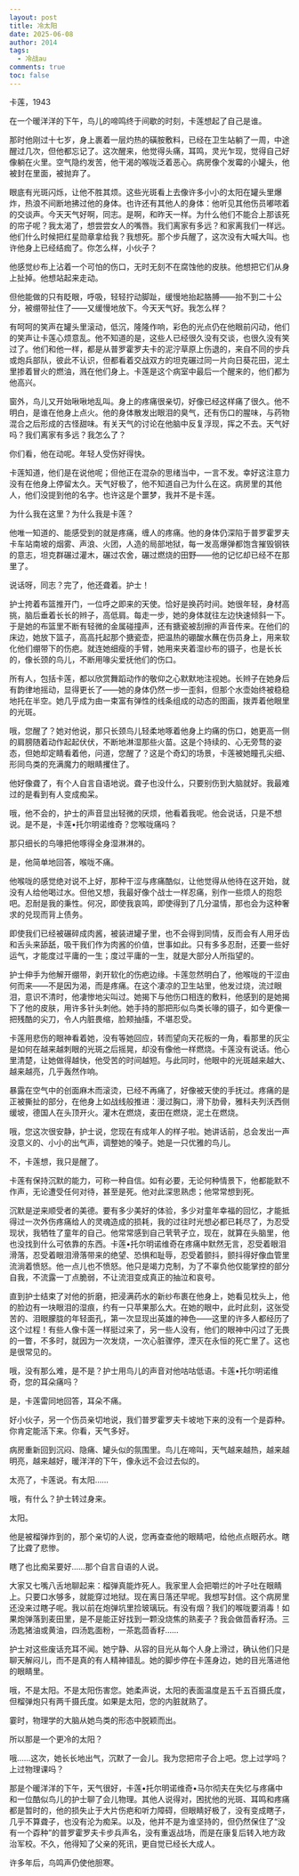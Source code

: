 ```yaml
---
layout: post
title: 冷太阳
date: 2025-06-08
author: 2014
tags:
  - 冷战au
comments: true
toc: false
---
```

卡莲，1943
<!-- more -->

在一个暖洋洋的下午，鸟儿的啼鸣终于间歇的时刻，卡莲想起了自己是谁。

那时他刚过十七岁，身上裹着一层灼热的磺胺敷料，已经在卫生站躺了一周，中途醒过几次，但他都忘记了。这次醒来，他觉得头痛，耳鸣，灵光乍现，觉得自己好像躺在火里。空气隐约发苦，他干渴的喉咙泛着恶心。病房像个发霉的小罐头，他被封在里面，被抛弃了。

眼底有光斑闪烁，让他不胜其烦。这些光斑看上去像许多小小的太阳在罐头里爆炸，热浪不间断地拂过他的身体。也许还有其他人的身体：他听见其他伤员嘟哝着的交谈声。今天天气好啊，同志。是啊，和昨天一样。为什么他们不能合上那该死的帘子呢？我太渴了，想尝尝女人的嘴唇。我们离家有多远？和家离我们一样远。他们什么时候把红星勋章拿给我？我想死。那个步兵醒了，这次没有大喊大叫。也许他身上已经结痂了。你怎么样，小伙子？

他感觉纱布上沾着一个可怕的伤口，无时无刻不在腐蚀他的皮肤。他想把它们从身上扯掉。他想站起来走动。

但他能做的只有眨眼，呼吸，轻轻拧动脚趾，缓慢地抬起胳膊——抬不到二十公分，被绷带扯住了——又缓慢地放下。今天天气好。我怎么样？

有呵呵的笑声在罐头里滚动，低沉，隆隆作响，彩色的光点仍在他眼前闪动，他们的笑声让卡莲心烦意乱。他不知道的是，这些人已经很久没有交谈，也很久没有笑过了。他们和他一样，都是从普罗霍罗夫卡的泥泞草原上伤退的，来自不同的步兵或炮兵部队，彼此不认识，但都看着交战双方的坦克碾过同一片向日葵花田，泥土里掺着冒火的燃油，溅在他们身上。卡莲是这个病室中最后一个醒来的，他们都为他高兴。

窗外，鸟儿又开始啾啾地乱叫。身上的疼痛很亲切，好像已经这样痛了很久。他不明白，是谁在他身上点火。他的身体散发出眼泪的臭气，还有伤口的腥味，与药物混合之后形成的古怪甜味。有关天气的讨论在他脑中反复浮现，挥之不去。天气好吗？我们离家有多远？我怎么了？

你们看，他在动呢。年轻人受伤好得快。

卡莲知道，他们是在说他呢；但他正在混杂的思绪当中，一言不发。幸好这注意力没有在他身上停留太久。天气好极了，他不知道自己为什么在这。病房里的其他人，他们没提到他的名字。也许这是个噩梦，我并不是卡莲。

为什么我在这里？为什么我是卡莲？

他唯一知道的、能感受到的就是疼痛，缠人的疼痛。他的身体仍深陷于普罗霍罗夫卡车站南坡的烟雾、声浪、火团，人造的局部地狱，每一发高爆弹都饱含摧毁钢铁的意志，坦克群碾过灌木，碾过农舍，碾过燃烧的田野——他的记忆却已经不在那里了。

说话呀，同志？完了，他还聋着。护士！

护士挎着布篮推开门，一位呼之即来的天使。恰好是换药时间。她很年轻，身材高挑，脑后垂着长长的辫子，高低肩。每走一步，她的身体就往左边快速倾斜一下。于是她的布篮里不断有轻微的金属碰撞声，还有搪瓷被刮擦的声音传来。在他们的床边，她放下篮子，高高托起那个搪瓷壶，把温热的硼酸水蘸在伤员身上，用来软化他们绷带下的伤疤。就连她细瘦的手臂，她用来夹着湿纱布的镊子，也是长长的，像长颈的鸟儿，不断用喙尖爱抚他们的伤口。

所有人，包括卡莲，都以欣赏舞蹈动作的敬仰之心默默地注视她。长辫子在她身后有韵律地摇动，显得更长了——她的身体仍然一步一歪斜，但那个水壶始终被稳稳地托在半空。她几乎成为由一束富有弹性的线条组成的动态的图画，拨弄着他眼里的光斑。

哦，您醒了？她对他说，那只长颈鸟儿轻柔地啄着他身上灼痛的伤口，她更高一侧的肩膀随着动作起起伏伏，不断地淋湿那些火苗。这是个持续的、心无旁骛的姿态，但她却定睛看着他，问道，您醒了？这是个奇幻的场景，卡莲被她瞳孔尖细、形同鸟类的充满魔力的眼睛攫住了。

他好像聋了，有个人自言自语地说。聋子也没什么，只要别伤到大脑就好。我最难过的是看到有人变成痴呆。

哦，他不会的，护士的声音显出轻微的厌烦，他看着我呢。他会说话，只是不想说。是不是，卡莲•托尔明诺维奇？您喉咙痛吗？

那只细长的鸟喙把他啄得全身湿淋淋的。

是，他简单地回答，喉咙不痛。

他喉咙的感觉绝对说不上好，那种干涩与疼痛酷似，让他觉得从他待在这开始，就没有人给他喝过水。但他又想，我最好像个战士一样忍痛，别作一些烦人的抱怨吧。忍耐是我的秉性。何况，即使我哀鸣，即使得到了几分温情，那也会为这种奢求的兑现而背上债务。

即使我们已经被碾碎成肉酱，被装进罐子里，也不会得到同情，反而会有人用牙齿和舌头来舔舐，吸干我们作为肉酱的价值，世事如此。只有多多忍耐，还要一些好运气，才能度过平庸的一生；度过平庸的一生，就是大部分人所指望的。

护士伸手为他解开绷带，剥开软化的伤疤边缘。卡莲忽然明白了，他喉咙的干涩由何而来——不是因为渴，而是疼痛。在这个凄凉的卫生站里，他发过烧，流过眼泪，意识不清时，他凄惨地尖叫过。她揭下与他伤口相连的敷料，他感到的是她揭下了他的皮肤，用许多针头刺他。她手持的那把形似鸟类长喙的镊子，如今更像一把残酷的尖刀，令人内脏畏缩，脸颊抽搐，不堪忍受。

卡莲用悲伤的眼神看着她，没有等她回应，转而望向天花板的一角，看那里的灰尘是如何在越来越刺眼的光斑之后摇晃，却没有像他一样燃烧。卡莲没有说话。他心里清楚，让她做得越快，他受苦的时间越短。与此同时，他眼中的光斑越来越大、越来越亮，几乎轰然作响。

暴露在空气中的创面麻木而滚烫，已经不再痛了，好像被天使的手抚过。疼痛的是正被撕扯的部分，在他身上如战线般推进：漫过胸口，滑下肋骨，雅科夫列沃西侧缓坡，德国人在头顶开火。灌木在燃烧，麦田在燃烧，泥土在燃烧。

哦，您这次很安静，护士说，您现在有成年人的样子啦。她讲话前，总会发出一声没意义的、小小的出气声，调整她的嗓子。她是一只优雅的鸟儿。

不，卡莲想，我只是醒了。

卡莲有保持沉默的能力，可称一种自信。如有必要，无论何种情景下，他都能默不作声，无论遭受任何对待，甚至是死。他对此深思熟虑；他常常想到死。

沉默是逆来顺受者的美德。要有多少美好的体验，多少对童年幸福的回忆，才能抵得过一次外伤疼痛给人的灵魂造成的损耗，我的过往时光想必都已耗尽了，为忍受现状，我牺牲了童年的自己。他常常感到自己茕茕孑立，现在，就算在头脑里，他也没找到什么可依靠的东西。卡莲•托尔明诺维奇在疼痛中默然无言，忍受着眼泪滑落，忍受着眼泪滑落带来的绝望、恐惧和耻辱，忍受着颤抖，颤抖得好像血管里流淌着愤怒。他一点儿也不愤怒。他只是竭力克制，为了不辜负他仅能掌控的部分自我，不流露一丁点脆弱，不让流泪变成真正的抽泣和哀号。

直到护士结束了对他的折磨，把浸满药水的新纱布裹在他身上，她看见枕头上，他的脸边有一块眼泪的湿痕，约有一只苹果那么大。在她的眼中，此时此刻，这张受苦的、泪眼朦胧的年轻面孔，第一次显现出英雄的神色——这里的许多人都经历了这个过程！有些人像卡莲一样挺过来了，另一些人没有，他们的眼神中闪过了无畏的一瞥，不多时，就因为一次发烧，一次心脏骤停，湮灭在永恒的死亡里了。这也是很常见的。

哦，没有那么难，是不是？护士用鸟儿的声音对他咕咕低语。卡莲•托尔明诺维奇，您的耳朵痛吗？

是，卡莲雷同地回答，耳朵不痛。

好小伙子，另一个伤员亲切地说，我们普罗霍罗夫卡坡地下来的没有一个是孬种。你肯定能活下来。你看，天气多好。

病房重新回到沉闷、隐痛、罐头似的氛围里。鸟儿在啼叫，天气越来越热，越来越明亮，越来越好，暖洋洋的下午，像永远不会过去似的。

太亮了，卡莲说。有太阳……

哦，有什么？护士转过身来。

太阳。

他是被榴弹炸到的，那个亲切的人说，您再查查他的眼睛吧，给他点点眼药水。瞎了比聋了悲惨。

瞎了也比痴呆要好……那个自言自语的人说。

大家又七嘴八舌地聊起来：榴弹真能炸死人。我家里人会把嚼烂的叶子吐在眼睛上。只要口水够多，就能穿过地狱。现在离日落还早呢。我想写封信。这个病房里还没来过瞎子呢。我以前在炮弹坑里捡玻璃玩。有没有烟？我们的喉咙要消毒！如果炮弹落到麦田里，是不是能正好找到一颗没烧焦的熟麦子？我会做茴香籽汤。三汤匙猪油或黄油，四汤匙面粉，一茶匙茴香籽……

护士对这些废话充耳不闻。她宁静、从容的目光从每个人身上滑过，确认他们只是聊天解闷儿，而不是真的有人精神错乱。她的脚步停在卡莲身边，她的目光落进他的眼睛里。

哦，不是太阳。不是太阳伤害您。她柔声说，太阳的表面温度是五千五百摄氏度，但榴弹炮只有两千摄氏度。如果是太阳，您的内脏就熟了。

霎时，物理学的大脑从她鸟类的形态中脱颖而出。

所以那是一个更冷的太阳？

哦……这次，她长长地出气，沉默了一会儿。我为您把帘子合上吧。您上过学吗？上过物理课吗？

那是个暖洋洋的下午，天气很好，卡莲•托尔明诺维奇•马尔彻夫在失忆与疼痛中和一位酷似鸟儿的护士聊了会儿物理。其他人说得对，困扰他的光斑、耳鸣和疼痛都是暂时的，他的损失止于大片伤疤和听力障碍，但眼睛好极了，没有变成瞎子，几乎不算聋子，也没有沦为痴呆。以及，他并不是为谁坚持的，但仍然保住了“没有一个孬种”的普罗霍罗夫卡步兵声名，没有重返战场，而是在康复后转入地方政治军校。不久，他得知了父亲的死讯，更自觉已经长大成人。

许多年后，鸟鸣声仍使他胆寒。
